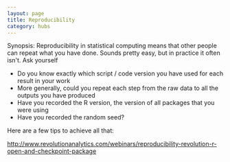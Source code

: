 ```yaml
---
layout: page
title: Reproducibility
category: hubs
---
```


Synopsis: Reproducibility in statistical computing means that other people can repeat what you have done. Sounds pretty easy, but in practice it often isn't. Ask yourself

* Do you know exactly which script / code version you have used for each result in your work
* More generally, could you repeat each step from the raw data to all the outputs you have produced
* Have you recorded the R version, the version of all packages that you were using
* Have you recorded the random seed?

Here are a few tips to achieve all that:







http://www.revolutionanalytics.com/webinars/reproducibility-revolution-r-open-and-checkpoint-package

